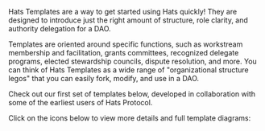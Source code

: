 Hats Templates are a way to get started using Hats quickly! They are designed to introduce just the right amount of structure, role clarity, and authority delegation for a DAO.

Templates are oriented around specific functions, such as workstream membership and facilitation, grants committees, recognized delegate programs, elected stewardship councils, dispute resolution, and more. You can think of Hats Templates as a wide range of "organizational structure legos" that you can easily fork, modify, and use in a DAO. 

Check out our first set of templates below, developed in collaboration with some of the earliest users of Hats Protocol.

Click on the icons below to view more details and full template diagrams: